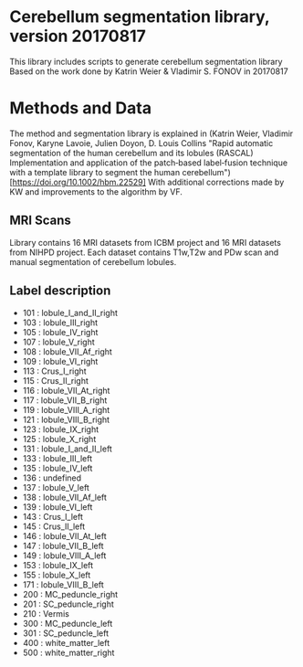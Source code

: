 # Cerebellum segmentation library, version 20170817

This library includes scripts to generate cerebellum segmentation library
Based on the work done by Katrin Weier & Vladimir S. FONOV in 20170817


# Methods and Data

The method and segmentation library is explained in 
(Katrin Weier, Vladimir Fonov,  Karyne Lavoie, Julien Doyon, D. Louis Collins
"Rapid automatic segmentation of the human cerebellum and its lobules (RASCAL) 
Implementation and application of the patch‐based label‐fusion 
technique with a template library to segment the human cerebellum")[https://doi.org/10.1002/hbm.22529]
With additional corrections made by KW and improvements to the algorithm by VF.


## MRI Scans

Library contains 16 MRI datasets from ICBM project and 16 MRI datasets from NIHPD project. 
Each dataset contains T1w,T2w and PDw scan and manual segmentation of cerebellum lobules. 

## Label description

 - 101 : lobule_I_and_II_right
 - 103 : lobule_III_right
 - 105 : lobule_IV_right
 - 107 : lobule_V_right
 - 108 : lobule_VII_Af_right
 - 109 : lobule_VI_right
 - 113 : Crus_I_right
 - 115 : Crus_II_right
 - 116 : lobule_VII_At_right
 - 117 : lobule_VII_B_right
 - 119 : lobule_VIII_A_right
 - 121 : lobule_VIII_B_right
 - 123 : lobule_IX_right
 - 125 : lobule_X_right
 - 131 : lobule_I_and_II_left
 - 133 : lobule_III_left
 - 135 : lobule_IV_left
 - 136 : undefined
 - 137 : lobule_V_left
 - 138 : lobule_VII_Af_left
 - 139 : lobule_VI_left
 - 143 : Crus_I_left
 - 145 : Crus_II_left
 - 146 : lobule_VII_At_left
 - 147 : lobule_VII_B_left
 - 149 : lobule_VIII_A_left
 - 153 : lobule_IX_left
 - 155 : lobule_X_left
 - 171 : lobule_VIII_B_left
 - 200 : MC_peduncle_right
 - 201 : SC_peduncle_right
 - 210 : Vermis
 - 300 : MC_peduncle_left
 - 301 : SC_peduncle_left
 - 400 : white_matter_left
 - 500 : white_matter_right
